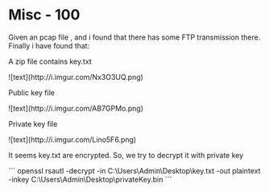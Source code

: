 <h1>Misc - 100</h1>
<p>Given an pcap file , and i found that there has some FTP transmission there. Finally i have found that:</p>
<p>A zip file contains key.txt</p>
![text](http://i.imgur.com/Nx3O3UQ.png)

<p>Public key file</p>
![text](http://i.imgur.com/AB7GPMo.png)

<p>Private key file</p>
![text](http://i.imgur.com/Lino5F6.png)

<p>It seems key.txt are encrypted. So, we try to decrypt it with private key</p>
```
openssl rsautl -decrypt -in C:\Users\Admin\Desktop\key.txt -out plaintext -inkey C:\Users\Admin\Desktop\privateKey.bin
```